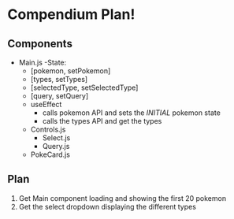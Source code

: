 # Compendium Plan!

## Components

- Main.js
  -State:
  - [pokemon, setPokemon]
  - [types, setTypes]
  - [selectedType, setSelectedType]
  - [query, setQuery]
  - useEffect
    - calls pokemon API and sets the _INITIAL_ pokemon state
    - calls the types API and get the types
  - Controls.js
    - Select.js
    - Query.js
  - PokeCard.js

## Plan

1. Get Main component loading and showing the first 20 pokemon
1. Get the select dropdown displaying the different types
